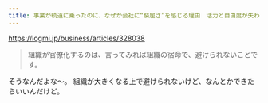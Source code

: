 ```yaml
---
title: 事業が軌道に乗ったのに、なぜか会社に“窮屈さ”を感じる理由　活力と自由度が失われる、組織の「官僚化」プロセス - ログミーBiz
---
```


https://logmi.jp/business/articles/328038

> 組織が官僚化するのは、言ってみれば組織の宿命で、避けられないことです。

そうなんだよな〜。
組織が大きくなる上で避けられないけど、なんとかできたらいいんだけど。
